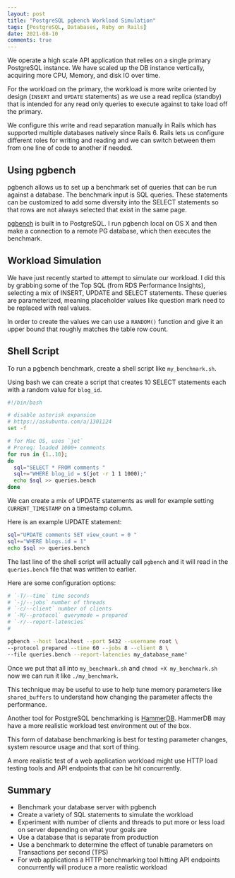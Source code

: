 ```yaml
---
layout: post
title: "PostgreSQL pgbench Workload Simulation"
tags: [PostgreSQL, Databases, Ruby on Rails]
date: 2021-08-10
comments: true
---
```


We operate a high scale API application that relies on a single primary PostgreSQL instance. We have scaled up the DB instance vertically, acquiring more CPU, Memory, and disk IO over time.

For the workload on the primary, the workload is more write oriented by design (`INSERT` and `UPDATE` statements) as we use a read replica (standby) that is intended for any read only queries to execute against to take load off the primary.

We configure this write and read separation manually in Rails which has supported multiple databases natively since Rails 6. Rails lets us configure different roles for writing and reading and we can switch between them from one line of code to another if needed.

## Using pgbench

pgbench allows us to set up a benchmark set of queries that can be run against a database. The benchmark input is SQL queries. These statements can be customized to add some diversity into the SELECT statements so that rows are not always selected that exist in the same page.

[pgbench](https://www.postgresql.org/docs/10/pgbench.html) is built in to PostgreSQL. I run pgbench local on OS X and then make a connection to a remote PG database, which then executes the benchmark.

## Workload Simulation

We have just recently started to attempt to simulate our workload. I did this by grabbing some of the Top SQL (from RDS Performance Insights), selecting a mix of INSERT, UPDATE and SELECT statements. These queries are parameterized, meaning placeholder values like question mark need to be replaced with real values.

In order to create the values we can use a `RANDOM()` function and give it an upper bound that roughly matches the table row count.

## Shell Script

To run a pgbench benchmark, create a shell script like `my_benchmark.sh`.

Using bash we can create a script that creates 10 SELECT statements each with a random value for `blog_id`.

```bash
#!/bin/bash

# disable asterisk expansion
# https://askubuntu.com/a/1301124
set -f

# for Mac OS, uses `jot`
# Prereq: loaded 1000+ comments
for run in {1..10};
do
  sql="SELECT * FROM comments "
  sql+="WHERE blog_id = $(jot -r 1 1 1000);"
  echo $sql >> queries.bench
done
```

We can create a mix of UPDATE statements as well for example setting `CURRENT_TIMESTAMP` on a timestamp column.

Here is an example UPDATE statement:

```bash
sql="UPDATE comments SET view_count = 0 "
sql+="WHERE blogs.id = 1"
echo $sql >> queries.bench
```


The last line of the shell script will actually call `pgbench` and it will read in the `queries.bench` file that was written to earlier.

Here are some configuration options:


```sh
# `-T/--time` time seconds
# `-j/--jobs` number of threads
# `-c/--client` number of clients
# `-M/--protocol` querymode = prepared
# `-r/--report-latencies`
#

pgbench --host localhost --port 5432 --username root \
--protocol prepared --time 60 --jobs 8 --client 8 \
--file queries.bench --report-latencies my_database_name"
```

Once we put that all into `my_benchmark.sh` and `chmod +X my_benchmark.sh` now we can run it like `./my_benchmark`.

This technique may be useful to use to help tune memory parameters like `shared_buffers` to understand how changing the parameter affects the performance.

Another tool for PostgreSQL benchmarking is [HammerDB](https://github.com/TPC-Council/HammerDB). HammerDB may have a more realistic workload test environment out of the box.

This form of database benchmarking is best for testing parameter changes, system resource usage and that sort of thing.

A more realistic test of a web application workload might use HTTP load testing tools and API endpoints that can be hit concurrently.


## Summary

* Benchmark your database server with pgbench
* Create a variety of SQL statements to simulate the workload
* Experiment with number of clients and threads to put more or less load on server depending on what your goals are
* Use a database that is separate from production
* Use a benchmark to determine the effect of tunable parameters on Transactions per second (TPS)
* For web applications a HTTP benchmarking tool hitting API endpoints concurrently will produce a more realistic workload
